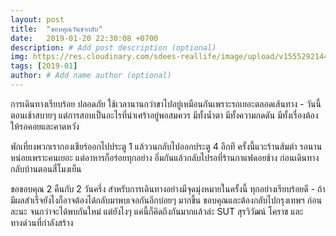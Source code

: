 ```yaml
---
layout: post
title:  "ขอบคุณวันขากลับ"
date:   2019-01-20 22:30:08 +0700
description: # Add post description (optional)
img: https://res.cloudinary.com/sdees-reallife/image/upload/v1555292144/IMG_6918.jpg # Add image post (optional)
tags: [2019-01]
author: # Add name author (optional)
---
```

การเดินทางเรียบร้อย ปลอดภัย ใช้เวลานานกว่าขาไปอยู่เหมือนกันเพราะรถเยอะตลอดเส้นทาง - วันนี้ตอนเช้าสบายๆ แต่การสอบเป็นอะไรที่น่าเศร้าอยู่พอสมควร มีทั้งน้ำตา มีทั้งความกดดัน มีทั้งเรื่องต้องให้รอคอยและคาดหวัง

พักเที่ยงพวกเรากองเชียร์ออกไปประตู 1 แล้ววนกลับไปออกประตู 4 อีกที ครั้งนี้แวะร้านส้มตำ รอนานหน่อยเพราะคนเยอะ แต่อาหารก็อร่อยทุกอย่าง อิ่มกันแล้วกลับไปรอที่ร้านกาแฟดอยช้าง ก่อนเดินทางกลับบ้านตอนสี่โมงเย็น

ขอขอบคุณ 2 คืนกับ 2 วันครึ่ง สำหรับการเดินทางอย่างมีจุดมุ่งหมายในครั้งนี้ ทุกอย่างเรียบร้อยดี - ถ้ามีผลสำเร็จยังไงก็อาจต้องได้กลับมาพบเจอกันอีกบ่อยๆ มากขึ้น ขอบคุณและต้องกลับไปกรุงเทพฯ ก่อนละนะ จนกว่าจะได้พบกันใหม่ แต่ยังไงๆ แค่นี้ก็คิดถึงกันมากแล้วล่ะ SUT สุรวิวัฒน์ โคราช และทางด่วนที่กำลังสร้าง
